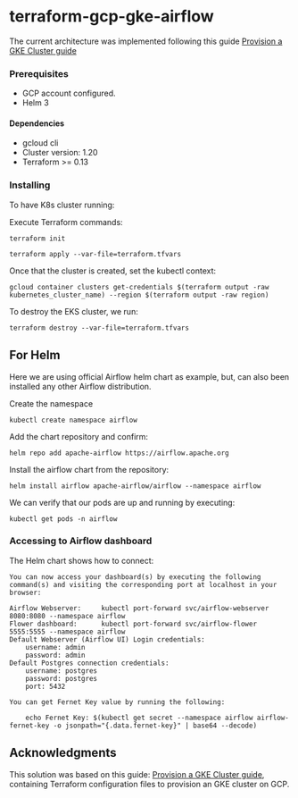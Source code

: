 # terraform-gcp-gke-airflow


The current architecture was implemented following this guide [Provision a GKE Cluster guide](https://learn.hashicorp.com/tutorials/terraform/gke?in=terraform/kubernetes)

### Prerequisites

- GCP account configured. 
- Helm 3

#### Dependencies
- gcloud cli
- Cluster version: 1.20 
- Terraform >= 0.13

### Installing

To have K8s cluster running:

Execute Terraform commands:

```
terraform init
```
```
terraform apply --var-file=terraform.tfvars
```
Once that the cluster is created, set the kubectl context:

```
gcloud container clusters get-credentials $(terraform output -raw kubernetes_cluster_name) --region $(terraform output -raw region)
```

To destroy the EKS cluster, we run:

```
terraform destroy --var-file=terraform.tfvars
```


## For Helm 

Here we are using official Airflow helm chart as example, but, can also been installed any other Airflow distribution.

Create the namespace
```
kubectl create namespace airflow
```

Add the chart repository and confirm:
```
helm repo add apache-airflow https://airflow.apache.org
```
Install the airflow chart from the repository:
```
helm install airflow apache-airflow/airflow --namespace airflow
```
We can verify that our pods are up and running by executing:
```
kubectl get pods -n airflow
```

### Accessing to Airflow dashboard

The Helm chart shows how to connect:
```
You can now access your dashboard(s) by executing the following command(s) and visiting the corresponding port at localhost in your browser:

Airflow Webserver:     kubectl port-forward svc/airflow-webserver 8080:8080 --namespace airflow
Flower dashboard:      kubectl port-forward svc/airflow-flower 5555:5555 --namespace airflow
Default Webserver (Airflow UI) Login credentials:
    username: admin
    password: admin
Default Postgres connection credentials:
    username: postgres
    password: postgres
    port: 5432

You can get Fernet Key value by running the following:

    echo Fernet Key: $(kubectl get secret --namespace airflow airflow-fernet-key -o jsonpath="{.data.fernet-key}" | base64 --decode)
```

## Acknowledgments

This solution was based on this guide: [Provision a GKE Cluster guide](https://learn.hashicorp.com/tutorials/terraform/gke?in=terraform/kubernetes), containing
Terraform configuration files to provision an GKE cluster on GCP.